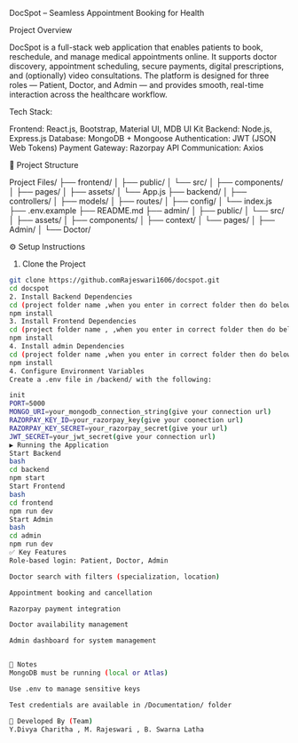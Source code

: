 DocSpot – Seamless Appointment Booking for Health

Project Overview

DocSpot is a full-stack web application that enables patients to book, reschedule, and manage medical appointments online. It supports doctor discovery, appointment scheduling, secure payments, digital prescriptions, and (optionally) video consultations. The platform is designed for three roles — Patient, Doctor, and Admin — and provides smooth, real-time interaction across the healthcare workflow.


Tech Stack:

Frontend: React.js, Bootstrap, Material UI, MDB UI Kit
Backend: Node.js, Express.js
Database: MongoDB + Mongoose
Authentication: JWT (JSON Web Tokens)
Payment Gateway: Razorpay
API Communication: Axios

📁 Project Structure

Project Files/
├── frontend/
│ ├── public/
│ └── src/
│ ├── components/
│ ├── pages/
│ ├── assets/
│ └── App.js
├── backend/
│ ├── controllers/
│ ├── models/
│ ├── routes/
│ ├── config/
│ └── index.js
├── .env.example
├── README.md 
├── admin/
│   ├── public/
│   └── src/
│       ├── assets/
│       ├── components/
│       ├── context/
│       └── pages/
│           ├── Admin/
│           └── Doctor/


⚙ Setup Instructions

1. Clone the Project
```bash
git clone https://github.comRajeswari1606/docspot.git
cd docspot
2. Install Backend Dependencies
cd (project folder name ,when you enter in correct folder then do below steps)
npm install
3. Install Frontend Dependencies
cd (project folder name , ,when you enter in correct folder then do below steps)
npm install
4. Install admin Dependencies
cd (project folder name ,when you enter in correct folder then do below steps)
npm install
4. Configure Environment Variables
Create a .env file in /backend/ with the following:

init
PORT=5000
MONGO_URI=your_mongodb_connection_string(give your connection url)
RAZORPAY_KEY_ID=your_razorpay_key(give your coonection url)
RAZORPAY_KEY_SECRET=your_razorpay_secret(give your url)
JWT_SECRET=your_jwt_secret(give your connection url)
▶ Running the Application
Start Backend
bash
cd backend
npm start
Start Frontend
bash
cd frontend
npm run dev
Start Admin
bash
cd admin
npm run dev
✅ Key Features
Role-based login: Patient, Doctor, Admin

Doctor search with filters (specialization, location)

Appointment booking and cancellation

Razorpay payment integration

Doctor availability management

Admin dashboard for system management


📁 Notes
MongoDB must be running (local or Atlas)

Use .env to manage sensitive keys

Test credentials are available in /Documentation/ folder

👥 Developed By (Team)
Y.Divya Charitha , M. Rajeswari , B. Swarna Latha
